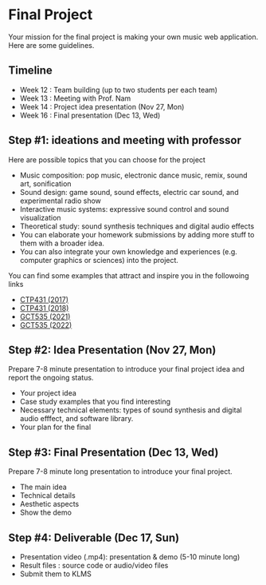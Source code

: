 # Final Project
Your mission for the final project is making your own music web application. Here are some guidelines.

## Timeline
- Week 12 : Team building (up to two students per each team)
- Week 13 : Meeting with Prof. Nam 
- Week 14 : Project idea presentation (Nov 27, Mon)
- Week 16 : Final presentation (Dec 13, Wed)

## Step #1: ideations and meeting with professor 
Here are possible topics that you can choose for the project
- Music composition: pop music, electronic dance music, remix, sound art, sonification
- Sound design: game sound, sound effects, electric car sound, and experimental radio show
- Interactive music systems: expressive sound control and sound visualization
- Theoretical study: sound synthesis techniques and digital audio effects
- You can elaborate your homework submissions by adding more stuff to them with a broader idea.
- You can also integrate your own knowledge and experiences (e.g. computer graphics or sciences) into the project.   

You can find some examples that attract and inspire you in the followoing links 
- [CTP431 (2017)](https://mac.kaist.ac.kr/~juhan/ctp431/2017/final_project.html) 
- [CTP431 (2018)](https://mac.kaist.ac.kr/~juhan/ctp431/2018/finals.html)
- [GCT535 (2021)](https://www.youtube.com/playlist?list=PLTauV9F_sDE3y6hE7QsPWp5BRZqgHiYWy)
- [GCT535 (2022)](https://www.youtube.com/playlist?list=PLTauV9F_sDE2bUFrw-rRmQYJuRkWQR9zg)

## Step #2: Idea Presentation (Nov 27, Mon)
Prepare 7-8 minute presentation to introduce your final project idea and report the ongoing status. 

- Your project idea
- Case study examples that you find interesting
- Necessary technical elements: types of sound synthesis and digital audio efffect, and software library.
- Your plan for the final


## Step #3: Final Presentation (Dec 13, Wed)
Prepare 7-8 minute long presentation to introduce your final project. 

- The main idea
- Technical details
- Aesthetic aspects
- Show the demo

## Step #4: Deliverable (Dec 17, Sun)
- Presentation video (.mp4): presentation & demo (5-10 minute long)   
- Result files : source code or audio/video files 
- Submit them to KLMS



